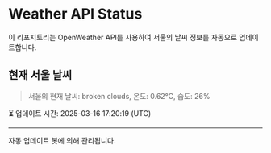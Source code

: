 
# Weather API Status

이 리포지토리는 OpenWeather API를 사용하여 서울의 날씨 정보를 자동으로 업데이트합니다.

## 현재 서울 날씨
> 서울의 현재 날씨: broken clouds, 온도: 0.62°C, 습도: 26%

⏳ 업데이트 시간: 2025-03-16 17:20:19 (UTC)

---
자동 업데이트 봇에 의해 관리됩니다.
